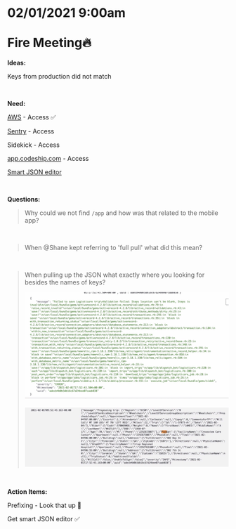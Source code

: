 # **02/01/2021 9:00am <br> <br> Fire Meeting🔥**

**Ideas:**

Keys from production did not match

&nbsp;

**Need:**

[AWS](https://us-west-2.console.aws.amazon.com/cloudwatch/home?region=us-west-2) - Access ✅

[Sentry](Sentry.io) - Access

Sidekick - Access

[app.codeship.com](app.codeship.com) - Access

[Smart JSON editor](https://apps.apple.com/us/app/smart-json-editor/id1268962404?mt=12)

&nbsp;

**Questions:**

> Why could we not find `/app` and how was that related to the mobile app?

&nbsp;

> When @Shane kept referring to 'full pull' what did this mean?

&nbsp;

> When pulling up the JSON what exactly where you looking for besides the names of keys?
>
> ![alt text](./assets/JSON_1.png)
>
> ![alt text](./assets/JSON_2.png)

&nbsp;

**Action Items:**

Prefixing - Look that up 💎

Get smart JSON editor ✅